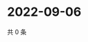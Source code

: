 # 2022-09-06

共 0 条

<!-- BEGIN WEIBO -->
<!-- 最后更新时间 Tue Sep 06 2022 07:18:16 GMT+0800 (China Standard Time) -->

<!-- END WEIBO -->

